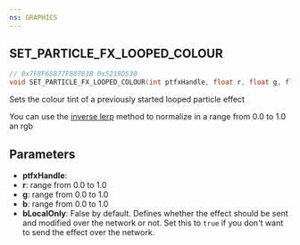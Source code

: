 ```yaml
---
ns: GRAPHICS
---
```

## SET_PARTICLE_FX_LOOPED_COLOUR

```c
// 0x7F8F65877F88783B 0x5219D530
void SET_PARTICLE_FX_LOOPED_COLOUR(int ptfxHandle, float r, float g, float b, BOOL bLocalOnly);
```

Sets the colour tint of a previously started looped particle effect

You can use the [inverse lerp](https://www.gamedev.net/articles/programming/general-and-gameplay-programming/inverse-lerp-a-super-useful-yet-often-overlooked-function-r5230/) method to normalize in a range from 0.0 to 1.0 an rgb

## Parameters
* **ptfxHandle**: 
* **r**: range from 0.0 to 1.0
* **g**: range from 0.0 to 1.0
* **b**: range from 0.0 to 1.0
* **bLocalOnly**: False by default. Defines whether the effect should be sent and modified over the network or not. Set this to `true` if you don't want to send the effect over the network.
